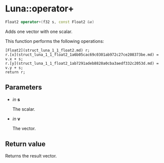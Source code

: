 # Luna::operator+

```c++
Float2 operator+(f32 s, const Float2 &v)
```

Adds one vector with one scalar. 

This function performs the following operations: 
```
[Float2](struct_luna_1_1_float2.md) r;
r.[x](struct_luna_1_1_float2_1a6b05cac69c0301ab972c27ce208373be.md) = v.x + s;
r.[y](struct_luna_1_1_float2_1ab7291adeb8828a0cba3aedf332c2053d.md) = v.y + s;
return r;
```


## Parameters
* *in* **s**

    The scalar. 

* *in* **v**

    The vector. 

## Return value
Returns the result vector. 

